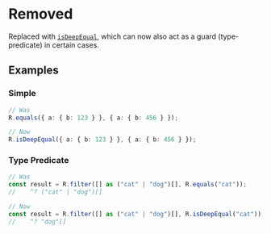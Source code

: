 # Removed

Replaced with [`isDeepEqual`](/docs/#isDeepEqual), which can now also act as a
guard (type-predicate) in certain cases.

## Examples

### Simple

```ts
// Was
R.equals({ a: { b: 123 } }, { a: { b: 456 } });

// Now
R.isDeepEqual({ a: { b: 123 } }, { a: { b: 456 } });
```

### Type Predicate

```ts
// Was
const result = R.filter([] as ("cat" | "dog")[], R.equals("cat"));
//    ^? ("cat" | "dog")[]

// Now
const result = R.filter([] as ("cat" | "dog")[], R.isDeepEqual("cat"));
//    ^? "dog"[]
```
